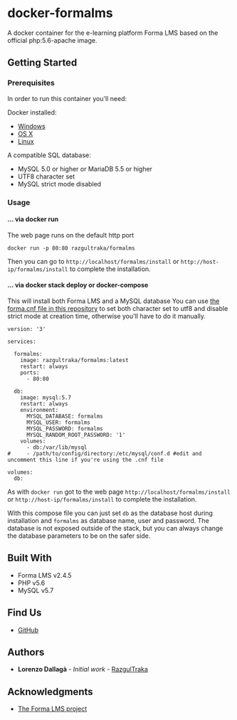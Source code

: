 # docker-formalms

A docker container for the e-learning platform Forma LMS based on the official php:5.6-apache image.

## Getting Started

### Prerequisites

In order to run this container you'll need: 

Docker installed:

* [Windows](https://docs.docker.com/windows/started)
* [OS X](https://docs.docker.com/mac/started/)
* [Linux](https://docs.docker.com/linux/started/)

A compatible SQL database:

* MySQL 5.0 or higher or MariaDB  5.5 or higher
* UTF8 character set
* MySQL strict mode disabled

### Usage

#### ... via docker run

The web page runs on the default http port

```shell
docker run -p 80:80 razgultraka/formalms
```
Then you can go to `http://localhost/formalms/install` or `http://host-ip/formalms/install` to complete the installation.

#### ... via docker stack deploy or docker-compose

This will install both Forma LMS and a MySQL database
You can use [the forma.cnf file in this repository](https://github.com/RazgulTraka/docker-formalms/blob/master/config/forma.cnf) to set both character set to utf8 and disable strict mode at creation time, otherwise you'll have to do it manually.

```shell
version: '3'

services:

  formalms:
    image: razgultraka/formalms:latest
    restart: always
    ports:
      - 80:80
      
  db:
    image: mysql:5.7
    restart: always
    environment:
      MYSQL_DATABASE: formalms
      MYSQL_USER: formalms
      MYSQL_PASSWORD: formalms
      MYSQL_RANDOM_ROOT_PASSWORD: '1'
    volumes:
      - db:/var/lib/mysql
#     - /path/to/config/directory:/etc/mysql/conf.d #edit and uncomment this line if you're using the .cnf file

volumes:
  db:
```

As with `docker run` got to the web page `http://localhost/formalms/install` or `http://host-ip/formalms/install` to complete the installation.

With this compose file you can just set `db` as the database host during installation and `formalms` as database name, user and password.
The database is not exposed outside of the stack, but you can always change the database parameters to be on the safer side.

## Built With

* Forma LMS v2.4.5
* PHP v5.6
* MySQL v5.7

## Find Us

* [GitHub](https://github.com/RazgulTraka)

## Authors

* **Lorenzo Dallagà** - *Initial work* - [RazgulTraka](https://github.com/RazgulTraka)

## Acknowledgments

* [The Forma LMS project](https://www.formalms.org/)
